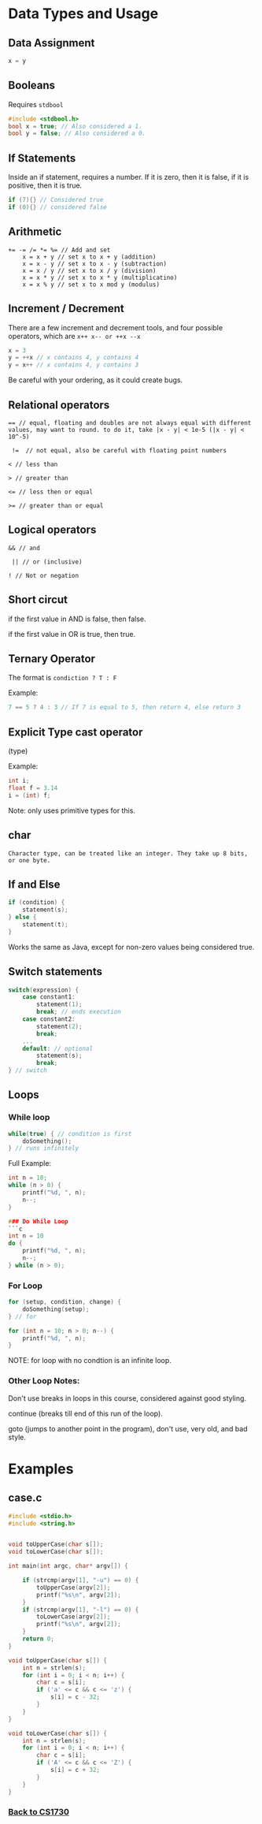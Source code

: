 # Data Types and Usage


## Data Assignment
```c
x = y
```

## Booleans

Requires `stdbool`

```c
#include <stdbool.h>
bool x = true; // Also considered a 1.
bool y = false; // Also considered a 0.
```
## If Statements

Inside an if statement, requires a number. If it is zero, then it is false, if it is positive, then it is true.
```c
if (7){} // Considered true
if (0){} // considered false
```


## Arithmetic

```
+= -= /= *= %= // Add and set
    x = x + y // set x to x + y (addition)
    x = x - y // set x to x - y (subtraction)
    x = x / y // set x to x / y (division)
    x = x * y // set x to x * y (multiplicatino)
    x = x % y // set x to x mod y (modulus)
```

## Increment / Decrement
There are a few increment and decrement tools, and four possible operators, which are `x++ x-- or ++x --x`
```c
x = 3
y = ++x // x contains 4, y contains 4
y = x++ // x contains 4, y contains 3
```
Be careful with your ordering, as it could create bugs.


## Relational operators

    == // equal, floating and doubles are not always equal with different values, may want to round. to do it, take |x - y| < 1e-5 (|x - y| < 10^-5)

     !=  // not equal, also be careful with floating point numbers

    < // less than

    > // greater than

    <= // less then or equal

    >= // greater than or equal

## Logical operators

    && // and

     || // or (inclusive)

    ! // Not or negation


## Short circut

if the first value in AND is false, then false.

if the first value in OR is true, then true.

## Ternary Operator

The format is `condiction ? T : F`

Example:
```c
7 == 5 ? 4 : 3 // If 7 is equal to 5, then return 4, else return 3
```

## Explicit Type cast operator
(type)

 Example:
```c
int i;
float f = 3.14
i = (int) f;
```

Note: only uses primitive types for this.

## char
    Character type, can be treated like an integer. They take up 8 bits, or one byte.

## If and Else
```c
if (condition) {
    statement(s);
} else {
    statement(t);
}
```

Works the same as Java, except for non-zero values being considered true.

## Switch statements

```c
switch(expression) {
    case constant1:
        statement(1);
        break; // ends execution
    case constant2:
        statement(2);
        break;
    ...
    default: // optional
        statement(s);
        break;
} // switch
```

## Loops

### While loop
```c
while(true) { // condition is first
    doSomething();
} // runs infinitely
```


Full Example:
```c
int n = 10;
while (n > 0) {
    printf("%d, ", n);
    n--;
}

### Do While Loop
```c
int n = 10
do {
    printf("%d, ", n);
    n--;
} while (n > 0);
```

### For Loop
```c
for (setup, condition, change) {
    doSomething(setup);
} // for

for (int n = 10; n > 0; n--) {
    printf("%d, ", n);
}
```

NOTE: for loop with no condtion is an infinite loop.

### Other Loop Notes:

Don't use breaks in loops in this course, considered against good styling.

continue (breaks till end of this run of the loop).

goto (jumps to another point in the program), don't use, very old, and bad style.

# Examples
## case.c
```c
#include <stdio.h>
#include <string.h>


void toUpperCase(char s[]);
void toLowerCase(char s[]);

int main(int argc, char* argv[]) {

	if (strcmp(argv[1], "-u") == 0) {
		toUpperCase(argv[2]);
		printf("%s\n", argv[2]);
	}
	if (strcmp(argv[1], "-l") == 0) {
		toLowerCase(argv[2]);
		printf("%s\n", argv[2]);
	}
	return 0;
}

void toUpperCase(char s[]) {
	int n = strlen(s);
	for (int i = 0; i < n; i++) {
		char c = s[i];
		if ('a' <= c && c <= 'z') {
			s[i] = c - 32;
		}
	}
}

void toLowerCase(char s[]) {
	int n = strlen(s);
	for (int i = 0; i < n; i++) {
		char c = s[i];
		if ('A' <= c && c <= 'Z') {
			s[i] = c + 32;
		}
	}
}

```
### [Back to CS1730](%WEBPATH%/classes/cs1730/)